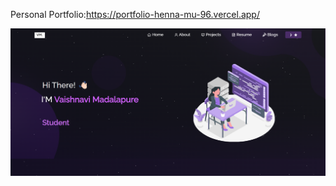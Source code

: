Personal Portfolio:https://portfolio-henna-mu-96.vercel.app/
<div align="center">
  <img alt="Demo" src="./Images/readme-img.png" />
</div>


